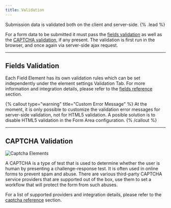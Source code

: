 ```yaml
---
title: Validation
---
```


Submission data is validated both on the client and server-side. {% .lead %}

For a form data to be submitted it must pass the [fields validation](#fields-validation) as well as the [CAPTCHA validation](#captcha-validation), if any present. The validation is first run in the browser, and once again via server-side ajax request.

---

## Fields Validation

Each Field Element has its own validation rules which can be set independently under the element settings Validation Tab. For more information and integration details, please refer to the [fields reference](../fields) section.

{% callout type="warning" title="Custom Error Message" %}
At the moment, it is only possible to customize the validation error messages for server-side validation, not for HTML5 validation. A posible solution is to disable HTML5 validation in the Form Area configuration.
{% /callout %}

---

## CAPTCHA Validation

![Captcha Elements](/assets/ytp/forms/captcha/elements.webp)

A CAPTCHA is a type of test that is used to determine whether the user is human by presenting a challenge-response test. It is often used in online forms to prevent spam and abuse. There are various third-party CAPTCHA service providers that are supported out of the box, use them to set a workflow that will protect the form from such abuses.

For a list of supported providers and integration details, please refer to the [captcha reference](../captcha) section.
